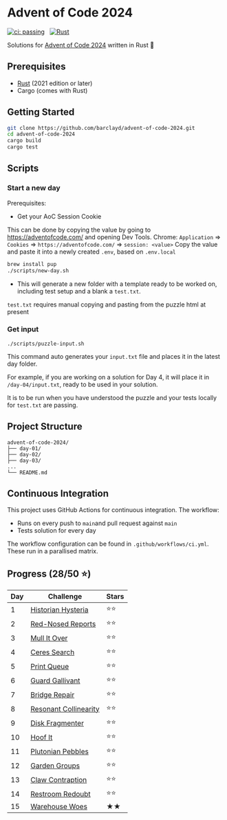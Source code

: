 # Advent of Code 2024

[![ci: passing](https://img.shields.io/badge/ci-passing-brightgreen?style=for-the-badge)](https://github.com/barclayd/advent-of-code-2024/actions)
&nbsp;
[![Rust](https://img.shields.io/badge/rust-%23000000.svg?style=for-the-badge&logo=rust&logoColor=orange)](https://www.rust-lang.org/)

Solutions for [Advent of Code 2024](https://adventofcode.com/2024) written in Rust 🦀

## Prerequisites

- [Rust](https://www.rust-lang.org/tools/install) (2021 edition or later)
- Cargo (comes with Rust)

## Getting Started

```bash
git clone https://github.com/barclayd/advent-of-code-2024.git
cd advent-of-code-2024
cargo build
cargo test
```

## Scripts

### Start a new day

Prerequisites: 

* Get your AoC Session Cookie

This can be done by copying the value by going to https://adventofcode.com/ and opening Dev Tools.
Chrome: `Application` => `Cookies` => `https://adventofcode.com/` => `session: <value>`
Copy the value and paste it into a newly created `.env`, based on `.env.local`

```sh
brew install pup
./scripts/new-day.sh
```

* This will generate a new folder with a template ready to be worked on, including test setup and a blank a `test.txt`.

`test.txt` requires manual copying and pasting from the puzzle html at present

### Get input

```shell
./scripts/puzzle-input.sh
```

This command auto generates your `input.txt` file and places it in the latest day folder.

For example, if you are working on a solution for Day 4, it will place it in `/day-04/input.txt`, ready to be used in your solution.

It is to be run when you have understood the puzzle and your tests locally for `test.txt` are passing.

## Project Structure

```
advent-of-code-2024/
├── day-01/
├── day-02/
├── day-03/
...
└── README.md
```

## Continuous Integration

This project uses GitHub Actions for continuous integration. The workflow:

- Runs on every push to `main`and pull request against `main`
- Tests solution for every day

The workflow configuration can be found in `.github/workflows/ci.yml`.
These run in a parallised matrix.

## Progress (28/50 ⭐️)

| Day | Challenge                                                           | Stars |
|-----|---------------------------------------------------------------------|------|
| 1   | [Historian Hysteria](https://adventofcode.com/2024/day/1)         | ⭐️⭐️ |
| 2   | [Red-Nosed Reports](https://adventofcode.com/2024/day/2)          | ⭐️⭐️ |
| 3   | [Mull It Over](https://adventofcode.com/2024/day/3)               | ⭐️⭐️ |
| 4   | [Ceres Search](https://adventofcode.com/2024/day/4)               | ⭐️⭐️ |
| 5   | [Print Queue](https://adventofcode.com/2024/day/5)                | ⭐️⭐️ |
| 6   | [Guard Gallivant](https://adventofcode.com/2024/day/6)            | ⭐️⭐️ |
| 7   | [Bridge Repair](https://adventofcode.com/2024/day/7)              | ⭐️⭐️ |
| 8   | [Resonant Collinearity](https://adventofcode.com/2024/day/8)      | ⭐⭐   |
| 9   | [Disk Fragmenter](https://adventofcode.com/2024/day/9) | ⭐️⭐️ |
| 10   | [Hoof It](https://adventofcode.com/2024/day/10) | ⭐️⭐  |
| 11   | [Plutonian Pebbles](https://adventofcode.com/2024/day/11) | ⭐️⭐  |
| 12   | [Garden Groups](https://adventofcode.com/2024/day/12) | ⭐️⭐  |
| 13   | [Claw Contraption](https://adventofcode.com/2024/day/13) | ⭐⭐   |
| 14   | [Restroom Redoubt](https://adventofcode.com/2024/day/14) | ⭐⭐ |
| 15   | [Warehouse Woes](https://adventofcode.com/2024/day/15) | ★★ |
